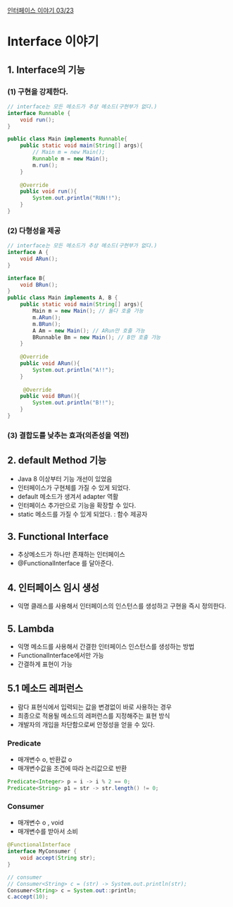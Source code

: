 [인터페이스 이야기 03/23](https://velog.io/@hye_b/TIL-Interface)

# Interface 이야기

## 1. Interface의 기능
### (1) 구현을 강제한다.

```java
// interface는 모든 메소드가 추상 메소드(구현부가 없다.)
interface Runnable {
	void run();
}

public class Main implements Runnable{
	public static void main(String[] args){
    	// Main m = new Main();
        Runnable m = new Main();
        m.run();
    }
    
    @Override
    public void run(){
    	System.out.println("RUN!!");
    }
}
```

### (2) 다형성을 제공

```java
// interface는 모든 메소드가 추상 메소드(구현부가 없다.)
interface A {
	void ARun();
}

interface B{
	void BRun();
}
public class Main implements A, B {
	public static void main(String[] args){
    	Main m = new Main(); // 둘다 호출 가능 
        m.ARun();
        m.BRun();
        A Am = new Main(); // ARun만 호출 가능 
        BRunnable Bm = new Main(); // B만 호출 가능 
    }
    
    @Override
    public void ARun(){
    	System.out.println("A!!");
    }
    
     @Override
    public void BRun(){
    	System.out.println("B!!");
    }
}
```

### (3) 결합도를 낮추는 효과(의존성을 역전)

## 2. default Method 기능
- Java 8 이상부터 기능 개선이 있었음
- 인터페이스가 구현체를 가질 수 있게 되었다.
- default 메소드가 생겨서 adapter 역활
- 인터페이스 추가만으로 기능을 확장할 수 있다.
- static 메소드를 가질 수 있게 되었다. : 함수 제공자 

## 3. Functional Interface
- 추상메소드가 하나만 존재하는 인터페이스
- @FunctionalInterface 를 달아준다.

## 4. 인터페이스 임시 생성
- 익명 클래스를 사용해서 인터페이스의 인스턴스를 생성하고 구현을 즉시 정의한다.

## 5. Lambda
- 익명 메소드를 사용해서 간결한 인터페이스 인스턴스를 생성하는 방법
- FunctionalInterface에서만 가능
- 간결하게 표현이 가능 

## 5.1 메소드 레퍼런스
- 람다 표현식에서 입력되는 값을 변경없이 바로 사용하는 경우 
- 최종으로 적용될 메소드의 레퍼런스를 지정해주는 표현 방식 
- 개발자의 개입을 차단함으로써 안정성을 얻을 수 있다.

### Predicate
- 매개변수 o, 반환값 o
- 매개변수값을 조건에 따라 논리값으로 반환

``` java
Predicate<Integer> p = i -> i % 2 == 0;
Predicate<String> p1 = str -> str.length() != 0;
```
### Consumer
- 매개변수 o , void 
- 매개변수를 받아서 소비

```java
@FunctionalInterface
interface MyConsumer {
	void accept(String str);
}

// consumer 
// Consumer<String> c = (str) -> System.out.println(str);
Consumer<String> c = System.out::println;
c.accept(10);
```
